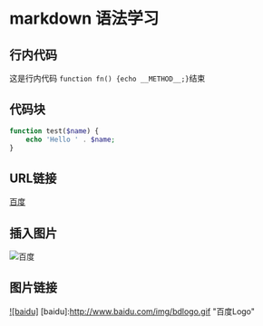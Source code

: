 # markdown 语法学习

## 行内代码

这是行内代码 `function fn() {echo __METHOD__;}`结束


## 代码块
```php
function test($name) {
    echo 'Hello ' . $name;
}
```

## URL链接
[百度](https://www.baidu.com "百度一下")

## 插入图片
![百度](http://www.baidu.com/img/bdlogo.gif "百度logo")

## 图片链接
[![baidu]](http://baidu.com)
[baidu]:http://www.baidu.com/img/bdlogo.gif "百度Logo"
